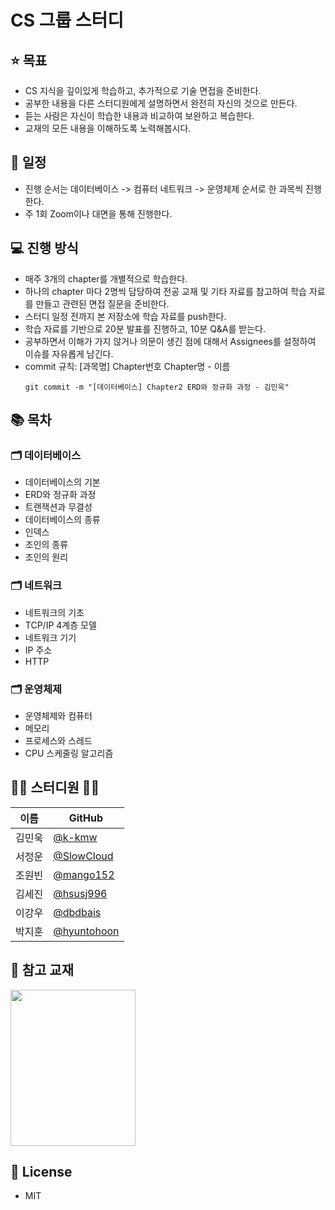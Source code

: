 
# CS 그룹 스터디
## ⭐️ 목표
- CS 지식을 깊이있게 학습하고, 추가적으로 기술 면접을 준비한다.
- 공부한 내용을 다른 스터디원에게 설명하면서 완전히 자신의 것으로 만든다.
- 듣는 사람은 자신이 학습한 내용과 비교하여 보완하고 복습한다.
- 교재의 모든 내용을 이해하도록 노력해봅시다.

## 🌳 일정
- 진행 순서는 데이터베이스 -> 컴퓨터 네트워크 -> 운영체제 순서로 한 과목씩 진행한다.
- 주 1회 Zoom이나 대면을 통해 진행한다.

## 💻 진행 방식
- 매주 3개의 chapter를 개별적으로 학습한다.
- 하나의 chapter 마다 2명씩 담당하여 전공 교재 및 기타 자료를 참고하여 학습 자료를 만들고 관련된 면접 질문을 준비한다.
- 스터디 일정 전까지 본 저장소에 학습 자료를 push한다.
- 학습 자료를 기반으로 20분 발표를 진행하고, 10분 Q&A를 받는다. 
- 공부하면서 이해가 가지 않거나 의문이 생긴 점에 대해서 Assignees를 설정하여 이슈를 자유롭게 남긴다.
- commit 규칙: [과목명] Chapter번호 Chapter명 - 이름
  ```
  git commit -m "[데이터베이스] Chapter2 ERD와 정규화 과정 - 김민욱"
  ```
## 📚 목차
### 🗂 데이터베이스  
- 데이터베이스의 기본
- ERD와 정규화 과정
- 트랜잭션과 무결성
- 데이터베이스의 종류
- 인덱스
- 조인의 종류
- 조인의 원리
### 🗂 네트워크
- 네트워크의 기초
- TCP/IP 4계층 모델
- 네트워크 기기
- IP 주소
- HTTP
### 🗂 운영체제
- 운영체제와 컴퓨터
- 메모리
- 프로세스와 스레드
- CPU 스케줄링 알고리즘

## 👨‍💻 스터디원 👨‍💻
| 이름   | GitHub                                         |
| ------ | ---------------------------------------------- |
| 김민욱 | [@k-kmw](https://github.com/k-kmw) |
| 서정운 | [@SlowCloud](https://github.com/SlowCloud) |
| 조원빈 | [@mango152](https://github.com/mango152) |
| 김세진 | [@hsusj996](https://github.com/hsusj996) |
| 이강우 | [@dbdbais](https://github.com/dbdbais) |
| 박지훈 | [@hyuntohoon](https://github.com/hyuntohoon) |


## 📖 참고 교재 
<img src="https://github.com/k-kmw/CS_study/assets/100478309/139ab28f-9d39-466e-9bd3-b72eab07f87e"  width="200" height="250"/>

## 🪪 License
- MIT
